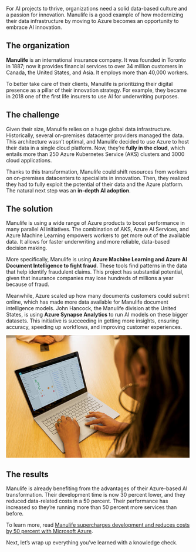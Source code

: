 For AI projects to thrive, organizations need a solid data-based culture and a passion for innovation. Manulife is a good example of how modernizing their data infrastructure by moving to Azure becomes an opportunity to embrace AI innovation.

## The organization

**Manulife** is an international insurance company. It was founded in Toronto in 1887; now it provides financial services to over 34 million customers in Canada, the United States, and Asia. It employs more than 40,000 workers.

To better take care of their clients, Manulife is prioritizing their digital presence as a pillar of their innovation strategy. For example, they became in 2018 one of the first life insurers to use AI for underwriting purposes.

## The challenge

Given their size, Manulife relies on a huge global data infrastructure. Historically, several on-premises datacenter providers managed the data. This architecture wasn’t optimal, and Manulife decided to use Azure to host their data in a single cloud platform. Now, they’re **fully in the cloud**, which entails more than 250 Azure Kubernetes Service (AKS) clusters and 3000 cloud applications.

Thanks to this transformation, Manulife could shift resources from workers on on-premises datacenters to specialists in innovation. Then, they realized they had to fully exploit the potential of their data and the Azure platform. The natural next step was an **in-depth AI adoption**.

## The solution

Manulife is using a wide range of Azure products to boost performance in many parallel AI initiatives. The combination of AKS, Azure AI Services, and Azure Machine Learning empowers workers to get more out of the available data. It allows for faster underwriting and more reliable, data-based decision making.

More specifically, Manulife is using **Azure Machine Learning and Azure AI Document Intelligence to fight fraud**. These tools find patterns in the data that help identify fraudulent claims. This project has substantial potential, given that insurance companies may lose hundreds of millions a year because of fraud.

Meanwhile, Azure scaled up how many documents customers could submit online, which has made more data available for Manulife document intelligence models. John Hancock, the Manulife division at the United States, is using **Azure Synapse Analytics** to run AI models on these bigger datasets. This initiative is succeeding in getting more insights, ensuring accuracy, speeding up workflows, and improving customer experiences.

![Photograph showing a person working in a spreadsheet.](../media/4-report.jpg)

## The results

Manulife is already benefiting from the advantages of their Azure-based AI transformation. Their development time is now 30 percent lower, and they reduced data-related costs in a 50 percent. Their performance has increased so they’re running more than 50 percent more services than before.

To learn more, read [Manulife supercharges development and reduces costs by 50 percent with Microsoft Azure](https://aka.ms/manulife-customer-story).

Next, let’s wrap up everything you’ve learned with a knowledge check.
